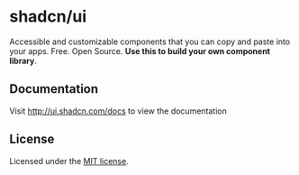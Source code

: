 # shadcn/ui

Accessible and customizable components that you can copy and paste into your apps. Free. Open Source. **Use this to build your own component library**.


## Documentation

Visit http://ui.shadcn.com/docs to view the documentation

## License

Licensed under the [MIT license](https://github.com/shadcn/ui/blob/main/LICENSE.md).
